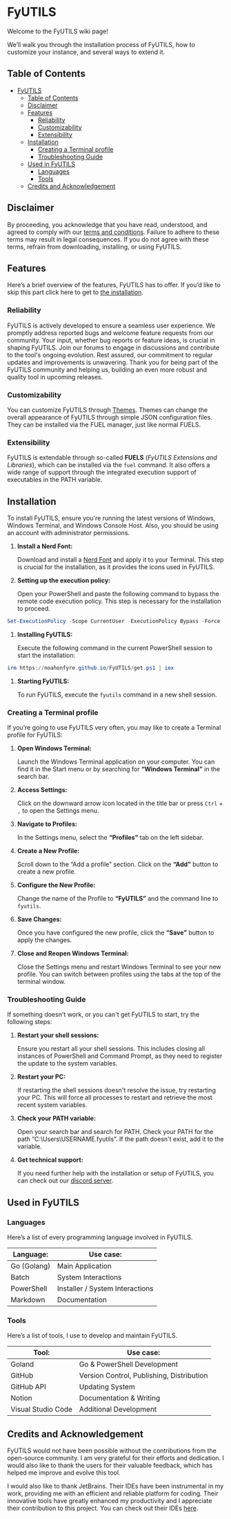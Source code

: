 # FyUTILS

Welcome to the FyUTILS wiki page!

We’ll walk you through the installation process of FyUTILS, how to customize your instance, and several ways to extend it.

## Table of Contents

<!-- TOC -->
* [FyUTILS](#fyutils)
  * [Table of Contents](#table-of-contents)
  * [Disclaimer](#disclaimer)
  * [Features](#features)
    * [Reliability](#reliability)
    * [Customizability](#customizability)
    * [Extensibility](#extensibility)
  * [Installation](#installation)
    * [Creating a Terminal profile](#creating-a-terminal-profile)
    * [Troubleshooting Guide](#troubleshooting-guide)
  * [Used in FyUTILS](#used-in-fyutils)
    * [Languages](#languages)
    * [Tools](#tools)
  * [Credits and Acknowledgement](#credits-and-acknowledgement)
<!-- TOC -->

## Disclaimer

By proceeding, you acknowledge that you have read, understood, and agreed to comply with our [terms and conditions](https://github.com/NoahOnFyre/FyUTILS/blob/master/TERMS). Failure to adhere to these terms may result in legal consequences. If you do not agree with these terms, refrain from downloading, installing, or using FyUTILS.

## Features

Here’s a brief overview of the features, FyUTILS has to offer. If you’d like to skip this part click here to get to [the installation](#installation).

### Reliability

FyUTILS is actively developed to ensure a seamless user experience. We promptly address reported bugs and welcome feature requests from our community. Your input, whether bug reports or feature ideas, is crucial in shaping FyUTILS. Join our forums to engage in discussions and contribute to the tool's ongoing evolution. Rest assured, our commitment to regular updates and improvements is unwavering. Thank you for being part of the FyUTILS community and helping us, building an even more robust and quality tool in upcoming releases.

### Customizability

You can customize FyUTILS through [Themes](#themes). Themes can change the overall appearance of FyUTILS through simple JSON configuration files. They can be installed via the FUEL manager, just like normal FUELS.

###  Extensibility

FyUTILS is extendable through so-called **FUELS** (*FyUTILS Extensions and Libraries*), which can be installed via the `fuel` command. It also offers a wide range of support through the integrated execution support of executables in the PATH variable.

## Installation

To install FyUTILS, ensure you're running the latest versions of Windows, Windows Terminal, and Windows Console Host. Also, you should be using an account with administrator permissions.

1. **Install a Nerd Font:**

   Download and install a [Nerd Font](https://www.nerdfonts.com/font-downloads) and apply it to your Terminal. This step is crucial for the installation, as it provides the icons used in FyUTILS.

2. **Setting up the execution policy:**

   Open your PowerShell and paste the following command to bypass the remote code execution policy. This step is necessary for the installation to proceed.


```powershell
Set-ExecutionPolicy -Scope CurrentUser -ExecutionPolicy Bypass -Force
```

1. **Installing FyUTILS:**

   Execute the following command in the current PowerShell session to start the installation:


```powershell
irm https://noahonfyre.github.io/FyUTILS/get.ps1 | iex
```

1. **Starting FyUTILS:**

   To run FyUTILS, execute the `fyutils` command in a new shell session.


### Creating a Terminal profile

If you’re going to use FyUTILS very often, you may like to create a Terminal profile for FyUTILS:

1. **Open Windows Terminal:**

   Launch the Windows Terminal application on your computer. You can find it in the Start menu or by searching for **“Windows Terminal”** in the search bar.

2. **Access Settings:**

   Click on the downward arrow icon located in the title bar or press `Ctrl` + `,` to open the Settings menu.

3. **Navigate to Profiles:**

   In the Settings menu, select the **“Profiles”** tab on the left sidebar.

4. **Create a New Profile:**

   Scroll down to the “Add a profile” section. Click on the **“Add”** button to create a new profile.

5. **Configure the New Profile:**

   Change the name of the Profile to **“FyUTILS”** and the command line to `fyutils`.

6. **Save Changes:**

   Once you have configured the new profile, click the **“Save”** button to apply the changes.

7. **Close and Reopen Windows Terminal:**

   Close the Settings menu and restart Windows Terminal to see your new profile. You can switch between profiles using the tabs at the top of the terminal window.

### Troubleshooting Guide

If something doesn't work, or you can't get FyUTILS to start, try the following steps:

1. **Restart your shell sessions:**

   Ensure you restart all your shell sessions. This includes closing all instances of PowerShell and Command Prompt, as they need to register the update to the system variables.

2. **Restart your PC:**

   If restarting the shell sessions doesn't resolve the issue, try restarting your PC. This will force all processes to restart and retrieve the most recent system variables.

3. **Check your PATH variable:**

   Open your search bar and search for PATH. Check your PATH for the path “C:\Users\USERNAME\.fyutils”. If the path doesn't exist, add it to the variable.

4. **Get technical support:**

   If you need further help with the installation or setup of FyUTILS, you can check out our [discord server](https://dsc.gg/nyronium).


## Used in FyUTILS

### Languages

Here’s a list of every programming language involved in FyUTILS.

| Language:   | Use case:                       |
|-------------|---------------------------------|
| Go (Golang) | Main Application                |
| Batch       | System Interactions             |
| PowerShell  | Installer / System Interactions |
| Markdown    | Documentation                   |

### Tools

Here’s a list of tools, I use to develop and maintain FyUTILS.

| Tool:              | Use case:                                 |
|--------------------|-------------------------------------------|
| Goland             | Go & PowerShell Development               |
| GitHub             | Version Control, Publishing, Distribution |
| GitHub API         | Updating System                           |
| Notion             | Documentation & Writing                   |
| Visual Studio Code | Additional Development                    |

## Credits and Acknowledgement

FyUTILS would not have been possible without the contributions from the open-source community. I am very grateful for their efforts and dedication. I would also like to thank the users for their valuable feedback, which has helped me improve and evolve this tool.

I would also like to thank JetBrains. Their IDEs have been instrumental in my work, providing me with an efficient and reliable platform for coding. Their innovative tools have greatly enhanced my productivity and I appreciate their contribution to this project. You can check out their IDEs [here](https://jetbrains.com).